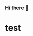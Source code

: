 ### Hi there 👋
<!DOCTYPE html>
<html>
<head>
	<meta charset="utf-8">
</head>
<body>
	<h1>test</h1>
	<img src="" src=`javascript:alert("RSnake says, 'XSS'")`>
</body>
</html>
